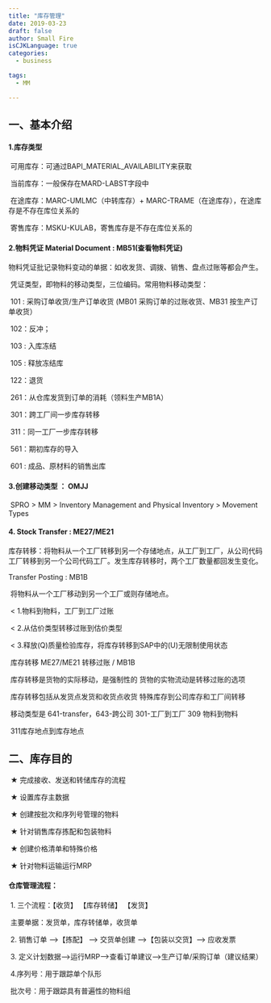```yaml
---
title: "库存管理"
date: 2019-03-23
draft: false
author: Small Fire
isCJKLanguage: true
categories: 
  - business

tags: 
  - MM

---
```


## 一、基本介绍

#### 1.库存类型

​      可用库存：可通过BAPI_MATERIAL_AVAILABILITY来获取

​      当前库存：一般保存在MARD-LABST字段中

​      在途库存：MARC-UMLMC（中转库存）+ MARC-TRAME（在途库存），在途库存是不存在库位关系的

​      寄售库存：MSKU-KULAB，寄售库存是不存在库位关系的

#### 2.物料凭证 Material Document  : MB51(查看物料凭证)

​      物料凭证批记录物料变动的单据：如收发货、调拨、销售、盘点过账等都会产生。

​      凭证类型，即物料的移动类型，三位编码。常用物料移动类型：

​        101 : 采购订单收货/生产订单收货 (MB01 采购订单的过账收货、MB31 按生产订单收货）

​        102：反冲；

​        103 : 入库冻结

​        105 : 释放冻结库

​        122：退货

​        261：从仓库发货到订单的消耗（领料生产MB1A）

​        301：跨工厂间一步库存转移

​        311：同一工厂一步库存转移

​        561：期初库存的导入

​        601 : 成品、原材料的销售出库

#### 3.创建移动类型 ： OMJJ

​    SPRO > MM > Inventory Management and Physical Inventory > Movement Types

#### 4. Stock Transfer  : ME27/ME21 

​    库存转移：将物料从一个工厂转移到另一个存储地点，从工厂到工厂，从公司代码工厂转移到另一个公司代码工厂。发生库存转移时，两个工厂数量都回发生变化。

Transfer Posting : MB1B

​    将物料从一个工厂移动到另一个工厂或则存储地点。

​    < 1.物料到物料，工厂到工厂过账

​    < 2.从估价类型转移过账到估价类型

​    < 3.释放(Q)质量检验库存，将库存转移到SAP中的(U)无限制使用状态

​               库存转移 ME27/ME21                                           转移过账 / MB1B

​    库存转移是货物的实际移动，是强制性的            货物的实物流动是转移过账的选项

​    库存转移包括从发货点发货和收货点收货            特殊库存到公司库存和工厂间转移

​    移动类型是 641-transfer，643-跨公司                 301-工厂到工厂  309 物料到物料  

​                                                                                 311库存地点到库存地点

## 二、库存目的

​     ★ 完成接收、发送和转储库存的流程

​     ★ 设置库存主数据

​     ★ 创建按批次和序列号管理的物料

​     ★ 针对销售库存拣配和包装物料    

​     ★ 创建价格清单和特殊价格

​     ★ 针对物料运输运行MRP

####    仓库管理流程： 

​       1. 三个流程：【收货】   【库存转储】   【发货】

​           主要单据：发货单，库存转储单，收货单

​       2. 销售订单  —>【拣配】 —>  交货单创建  —>【包装以交货】—>  应收发票

​       3. 定义计划数据—>运行MRP—>查看订单建议—>生产订单/采购订单（建议结果）

​       4.序列号：用于跟踪单个队形

​          批次号：用于跟踪具有普遍性的物料组


